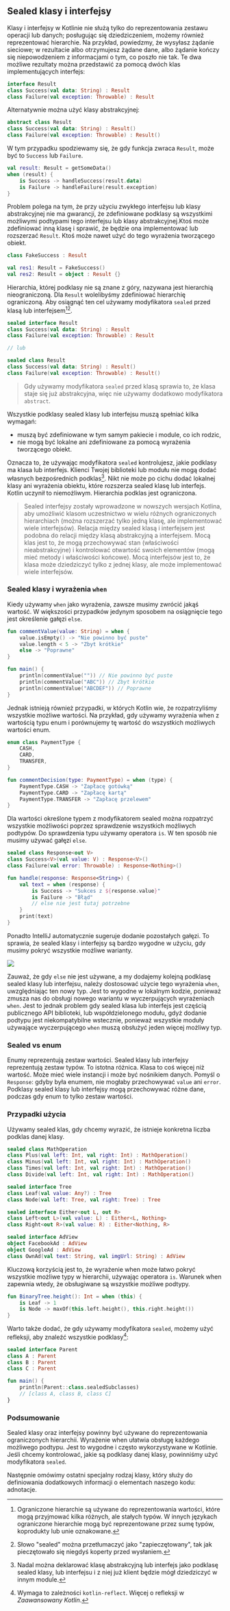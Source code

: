 ## Sealed klasy i interfejsy

Klasy i interfejsy w Kotlinie nie służą tylko do reprezentowania zestawu operacji lub danych; posługując się dziedziczeniem, możemy również reprezentować hierarchie. Na przykład, powiedzmy, że wysyłasz żądanie sieciowe; w rezultacie albo otrzymujesz żądane dane, albo żądanie kończy się niepowodzeniem z informacjami o tym, co poszło nie tak. Te dwa możliwe rezultaty można przedstawić za pomocą dwóch klas implementujących interfejs:

```kotlin
interface Result
class Success(val data: String) : Result
class Failure(val exception: Throwable) : Result
```

Alternatywnie można użyć klasy abstrakcyjnej:

```kotlin
abstract class Result
class Success(val data: String) : Result()
class Failure(val exception: Throwable) : Result()
```

W tym przypadku spodziewamy się, że gdy funkcja zwraca `Result`, może być to `Success` lub `Failure`.

```kotlin
val result: Result = getSomeData()
when (result) {
    is Success -> handleSuccess(result.data)
    is Failure -> handleFailure(result.exception)
}
```

Problem polega na tym, że przy użyciu zwykłego interfejsu lub klasy abstrakcyjnej nie ma gwarancji, że zdefiniowane podklasy są wszystkimi możliwymi podtypami tego interfejsu lub klasy abstrakcyjnej.Ktoś może zdefiniować inną klasę i sprawić, że będzie ona implementować lub rozszerzać `Result`. Ktoś może nawet użyć do tego wyrażenia tworzącego obiekt.

```kotlin
class FakeSuccess : Result

val res1: Result = FakeSuccess()
val res2: Result = object : Result {}
```

Hierarchia, której podklasy nie są znane z góry, nazywana jest hierarchią nieograniczoną. Dla `Result` wolelibyśmy zdefiniować hierarchię ograniczoną. Aby osiągnąć ten cel używamy modyfikatora `sealed` przed klasą lub interfejsem[^14_0][^14_3].

```kotlin
sealed interface Result
class Success(val data: String) : Result
class Failure(val exception: Throwable) : Result

// lub

sealed class Result
class Success(val data: String) : Result()
class Failure(val exception: Throwable) : Result()
```

> Gdy używamy modyfikatora `sealed` przed klasą sprawia to, że klasa staje się już abstrakcyjna, więc nie używamy dodatkowo modyfikatora `abstract`.

Wszystkie podklasy sealed klasy lub interfejsu muszą spełniać kilka wymagań:
* muszą być zdefiniowane w tym samym pakiecie i module, co ich rodzic,
* nie mogą być lokalne ani zdefiniowane za pomocą wyrażenia tworzącego obiekt.

Oznacza to, że używając modyfikatora `sealed` kontrolujesz, jakie podklasy ma klasa lub interfejs. Klienci Twojej biblioteki lub modułu nie mogą dodać własnych bezpośrednich podklas[^14_2]. Nikt nie może po cichu dodać lokalnej klasy ani wyrażenia obiektu, które rozszerza sealed klasę lub interfejs. Kotlin uczynił to niemożliwym. Hierarchia podklas jest ograniczona.

> Sealed interfejsy zostały wprowadzone w nowszych wersjach Kotlina, aby umożliwić klasom uczestnictwo w wielu różnych ograniczonych hierarchiach (można rozszerzać tylko jedną klasę, ale implementować wiele interfejsów). Relacja między sealed klasą i interfejsem jest podobna do relacji między klasą abstrakcyjną a interfejsem. Mocą klas jest to, że mogą przechowywać stan (właściwości nieabstrakcyjne) i kontrolować otwartość swoich elementów (mogą mieć metody i właściwości końcowe). Mocą interfejsów jest to, że klasa może dziedziczyć tylko z jednej klasy, ale może implementować wiele interfejsów.

### Sealed klasy i wyrażenia `when`

Kiedy używamy `when` jako wyrażenia, zawsze musimy zwrócić jakąś wartość. W większości przypadków jedynym sposobem na osiągnięcie tego jest określenie gałęzi `else`.

```kotlin
fun commentValue(value: String) = when {
    value.isEmpty() -> "Nie powinno być puste"
    value.length < 5 -> "Zbyt krótkie"
    else -> "Poprawne"
}

fun main() {
    println(commentValue("")) // Nie powinno być puste
    println(commentValue("ABC")) // Zbyt krótkie
    println(commentValue("ABCDEF")) // Poprawne
}
```

Jednak istnieją również przypadki, w których Kotlin wie, że rozpatrzyliśmy wszystkie możliwe wartości. Na przykład, gdy używamy wyrażenia when z wartością typu enum i porównujemy tę wartość do wszystkich możliwych wartości enum.

```kotlin
enum class PaymentType {
    CASH,
    CARD,
    TRANSFER,
}

fun commentDecision(type: PaymentType) = when (type) {
    PaymentType.CASH -> "Zapłacę gotówką"
    PaymentType.CARD -> "Zapłacę kartą"
    PaymentType.TRANSFER -> "Zapłacę przelewem"
}
```

Dla wartości określone typem z modyfikatorem sealed można rozpatrzyć wszystkie możliwości poprzez sprawdzenie wszystkich możliwych podtypów. Do sprawdzenia typu używamy operatora `is`. W ten sposób nie musimy używać gałęzi `else`.

```kotlin
sealed class Response<out V>
class Success<V>(val value: V) : Response<V>()
class Failure(val error: Throwable) : Response<Nothing>()

fun handle(response: Response<String>) {
    val text = when (response) {
        is Success -> "Sukces z ${response.value}"
        is Failure -> "Błąd"
        // else nie jest tutaj potrzebne
    }
    print(text)
}
```

Ponadto IntelliJ automatycznie sugeruje dodanie pozostałych gałęzi. To sprawia, że sealed klasy i interfejsy są bardzo wygodne w użyciu, gdy musimy pokryć wszystkie możliwe warianty.

![](remaining_branches.png)

Zauważ, że gdy `else` nie jest używane, a my dodajemy kolejną podklasę sealed klasy lub interfejsu, należy dostosować użycie tego wyrażenia `when`, uwzględniając ten nowy typ. Jest to wygodne w lokalnym kodzie, ponieważ zmusza nas do obsługi nowego wariantu w wyczerpujących wyrażeniach `when`. Jest to jednak problem gdy sealed klasa lub interfejs jest częścią publicznego API biblioteki, lub współdzielonego modułu, gdyż dodanie podtypu jest niekompatybilne wstecznie, ponieważ wszystkie moduły używające wyczerpującego `when` muszą obsłużyć jeden więcej możliwy typ.

### Sealed vs enum

Enumy reprezentują zestaw wartości. Sealed klasy lub interfejsy reprezentują zestaw typów. To istotna różnica. Klasa to coś więcej niż wartość. Może mieć wiele instancji i może być nośnikiem danych. Pomyśl o `Response`: gdyby była enumem, nie mogłaby przechowywać `value` ani `error`. Podklasy sealed klasy lub interfejsy mogą przechowywać różne dane, podczas gdy enum to tylko zestaw wartości.

### Przypadki użycia

Używamy sealed klas, gdy chcemy wyrazić, że istnieje konkretna liczba podklas danej klasy.

```kotlin
sealed class MathOperation
class Plus(val left: Int, val right: Int) : MathOperation()
class Minus(val left: Int, val right: Int) : MathOperation()
class Times(val left: Int, val right: Int) : MathOperation()
class Divide(val left: Int, val right: Int) : MathOperation()

sealed interface Tree
class Leaf(val value: Any?) : Tree
class Node(val left: Tree, val right: Tree) : Tree

sealed interface Either<out L, out R>
class Left<out L>(val value: L) : Either<L, Nothing>
class Right<out R>(val value: R) : Either<Nothing, R>

sealed interface AdView
object FacebookAd : AdView
object GoogleAd : AdView
class OwnAd(val text: String, val imgUrl: String) : AdView
```

Kluczową korzyścią jest to, że wyrażenie when może łatwo pokryć wszystkie możliwe typy w hierarchii, używając operatora `is`. Warunek when zapewnia wtedy, że obsługiwane są wszystkie możliwe podtypy.

```kotlin
fun BinaryTree.height(): Int = when (this) {
    is Leaf -> 1
    is Node -> maxOf(this.left.height(), this.right.height())
}
```

Warto także dodać, że gdy używamy modyfikatora `sealed`, możemy użyć refleksji, aby znaleźć wszystkie podklasy[^14_1]:

```kotlin
sealed interface Parent
class A : Parent
class B : Parent
class C : Parent

fun main() {
    println(Parent::class.sealedSubclasses)
    // [class A, class B, class C]
}
```

### Podsumowanie

Sealed klasy oraz interfejsy powinny być używane do reprezentowania ograniczonych hierarchii. Wyrażenie when ułatwia obsługę każdego możliwego podtypu. Jest to wygodne i często wykorzystywane w Kotlinie. Jeśli chcemy kontrolować, jakie są podklasy danej klasy, powinniśmy użyć modyfikatora `sealed`.

Następnie omówimy ostatni specjalny rodzaj klasy, który służy do definiowania dodatkowych informacji o elementach naszego kodu: adnotacje.

[^14_0]: Ograniczone hierarchie są używane do reprezentowania wartości, które mogą przyjmować kilka różnych, ale stałych typów. W innych językach ograniczone hierarchie mogą być reprezentowane przez sumę typów, koprodukty lub unie oznakowane.
[^14_1]: Wymaga to zależności `kotlin-reflect`. Więcej o refleksji w *Zaawansowany Kotlin*.
[^14_2]: Nadal można deklarować klasę abstrakcyjną lub interfejs jako podklasę sealed klasy, lub interfejsu i z niej już klient będzie mógł dziedziczyć w innym module.
[^14_3]: Słowo "sealed" można przetłumaczyć jako "zapieczętowany", tak jak pieczętowało się niegdyś koperty przed wysłaniem.  
